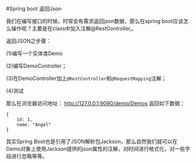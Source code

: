#Spring boot 返回Json

我们在编写接口的时候，时常会有需求返回json数据，那么在spring boot应该怎么操作呢？主要是在class中加入注解@RestController,。

返回JSON之步骤：

   (1)编写一个实体类Demo

   (2)编写DemoController；

   (3)在DemoController加上`@RestController`和`@RequestMapping`注解；

   (4)测试

那么在浏览器访问地址： http://127.0.0.1:9090/demo/Demos 返回如下数据：

```
{
    id: 1,
    name: "Angel"
}
```

   其实Spring Boot也是引用了JSON解析包Jackson，那么自然我们就可以在Demo对象上使用Jackson提供的json属性的注解，对时间进行格式化，对一些字段进行忽略等等。